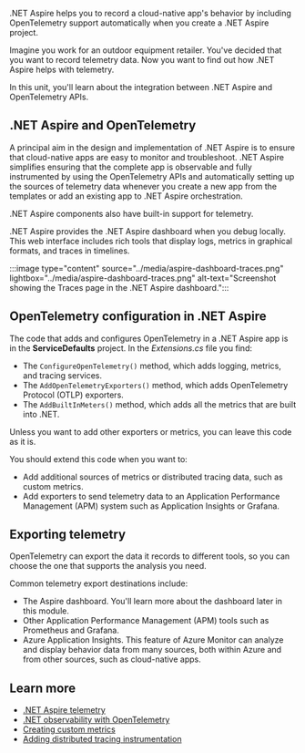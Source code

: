 .NET Aspire helps you to record a cloud-native app's behavior by including OpenTelemetry support automatically when you create a .NET Aspire project.

Imagine you work for an outdoor equipment retailer. You've decided that you want to record telemetry data. Now you want to find out how .NET Aspire helps with telemetry.

In this unit, you'll learn about the integration between .NET Aspire and OpenTelemetry APIs.

## .NET Aspire and OpenTelemetry

A principal aim in the design and implementation of .NET Aspire is to ensure that cloud-native apps are easy to monitor and troubleshoot. .NET Aspire simplifies ensuring that the complete app is observable and fully instrumented by using the OpenTelemetry APIs and automatically setting up the sources of telemetry data whenever you create a new app from the templates or add an existing app to .NET Aspire orchestration.

.NET Aspire components also have built-in support for telemetry.

.NET Aspire provides the .NET Aspire dashboard when you debug locally. This web interface includes rich tools that display logs, metrics in graphical formats, and traces in timelines. 

:::image type="content" source="../media/aspire-dashboard-traces.png" lightbox="../media/aspire-dashboard-traces.png" alt-text="Screenshot showing the Traces page in the .NET Aspire dashboard.":::

## OpenTelemetry configuration in .NET Aspire

The code that adds and configures OpenTelemetry in a .NET Aspire app is in the **ServiceDefaults** project. In the _Extensions.cs_ file you find:

- The `ConfigureOpenTelemetry()` method, which adds logging, metrics, and tracing services.
- The `AddOpenTelemetryExporters()` method, which adds OpenTelemetry Protocol (OTLP) exporters.
- The `AddBuiltInMeters()` method, which adds all the metrics that are built into .NET.

Unless you want to add other exporters or metrics, you can leave this code as it is.

You should extend this code when you want to:

- Add additional sources of metrics or distributed tracing data, such as custom metrics.
- Add exporters to send telemetry data to an Application Performance Management (APM) system such as Application Insights or Grafana.

## Exporting telemetry

OpenTelemetry can export the data it records to different tools, so you can choose the one that supports the analysis you need.

Common telemetry export destinations include:

- The Aspire dashboard. You'll learn more about the dashboard later in this module.
- Other Application Performance Management (APM) tools such as Prometheus and Grafana.
- Azure Application Insights. This feature of Azure Monitor can analyze and display behavior data from many sources, both within Azure and from other sources, such as cloud-native apps.

## Learn more

- [.NET Aspire telemetry](/dotnet/aspire/fundamentals/telemetry)
- [.NET observability with OpenTelemetry](/dotnet/core/diagnostics/observability-with-otel)
- [Creating custom metrics](/dotnet/core/diagnostics/metrics-instrumentation)
- [Adding distributed tracing instrumentation](/dotnet/core/diagnostics/distributed-tracing-instrumentation-walkthroughs)
